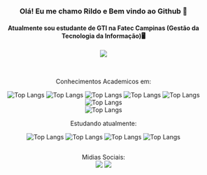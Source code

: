 <div class="container" align="center">

### Olá! Eu me chamo Rildo e Bem vindo ao Github 👋
#### Atualmente sou estudante de GTI na Fatec Campinas (Gestão da Tecnologia da Informação)🖥️

</div>
<div align="center">
 <picture>
  <source
    srcset="https://github-readme-stats.vercel.app/api?username=rldclaro&show_icons=true&theme=dark"
    media="(prefers-color-scheme: dark)"
  />
  <source
    srcset="https://github-readme-stats.vercel.app/api?username=rldclaro&show_icons=true"
    media="(prefers-color-scheme: light), (prefers-color-scheme: no-preference)"
  />
  <img src="https://github-readme-stats.vercel.app/api?username=rldclaro&show_icons=true" />
</picture>
</div>

##

<div style="display: inline_block" align="center"><br>
   Conhecimentos Academicos em:
   <br>
  
   
   ![Top Langs](https://img.shields.io/badge/HTML5-E34F26?style=for-the-badge&logo=html5&logoColor=white)
   ![Top Langs](https://img.shields.io/badge/CSS3-1572B6?style=for-the-badge&logo=css3&logoColor=white)
   ![Top Langs](https://img.shields.io/badge/PHP-777BB4?style=for-the-badge&logo=php&logoColor=white)
   ![Top Langs](https://img.shields.io/badge/JavaScript-323330?style=for-the-badge&logo=javascript&logoColor=F7DF1E)
   ![Top Langs](https://img.shields.io/badge/MySQL-00000F?style=for-the-badge&logo=mysql&logoColor=white)	
   ![Top Langs](https://img.shields.io/badge/Bootstrap-563D7C?style=for-the-badge&logo=bootstrap&logoColor=white)	
   ![Top Langs](https://img.shields.io/badge/jQuery-0769AD?style=for-the-badge&logo=jquery&logoColor=white)	
  
   Estudando atualmente: <br>
  
   ![Top Langs](https://img.shields.io/badge/Java-ED8B00?style=for-the-badge&logo=java&logoColor=white)
   ![Top Langs](https://img.shields.io/badge/Databricks-FF3621?style=for-the-badge&logo=Databricks&logoColor=white)
   ![Top Langs](https://img.shields.io/badge/Scala-DC322F?style=for-the-badge&logo=scala&logoColor=white)
   ![Top Langs](https://img.shields.io/badge/Python-3776AB?style=for-the-badge&logo=python&logoColor=white)

</div>
  
  ##

<div style="display: inline_block" align="center">  Midias Sociais: <br>
  <a href="https://instagram.com/rld.claro" target="_blank"><img src="https://img.shields.io/badge/-Instagram-%23E4405F?style=for-the-badge&logo=instagram&logoColor=white" target="_blank"></a>
  <a href="https://www.linkedin.com/in/rildo-claro-4662b0141/" target="_blank"><img src="https://img.shields.io/badge/-LinkedIn-%230077B5?style=for-the-badge&logo=linkedin&logoColor=white" target="_blank"></a> 
